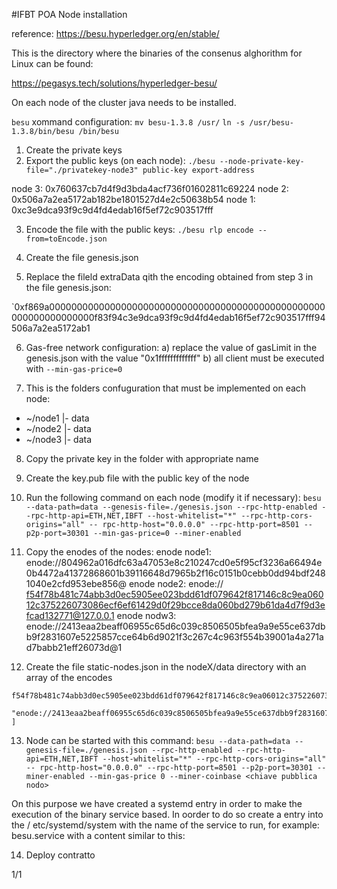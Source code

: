 #IFBT POA Node installation

reference: https://besu.hyperledger.org/en/stable/

This is the  directory   where  the  binaries of the consenus alghorithm for Linux can be found:

https://pegasys.tech/solutions/hyperledger-besu/

On each  node  of the  cluster java needs to be installed.

`besu` xommand configuration:
`mv besu-1.3.8 /usr/`
`ln -s /usr/besu-1.3.8/bin/besu /bin/besu`

1) Create  the  private keys
2) Export the  public keys (on   each   node):
`./besu --node-private-key-file="./privatekey-node3" public-key export-address`

node  3: 0x760637cb7d4f9d3bda4acf736f01602811c69224
node  2: 0x506a7a2ea5172ab182be1801527d4e2c50638b54
node  1: 0xc3e9dca93f9c9d4fd4edab16f5ef72c903517fff

3) Encode  the file with the  public keys:
`./besu rlp encode --from=toEncode.json`

4) Create  the  file genesis.json

5) Replace the  fileld extraData qith the  encoding obtained from step  3 in the  file genesis.json:

`0xf869a00000000000000000000000000000000000000000000000000000000000000000f83f94c3e9dca93f9c9d4fd4edab16f5ef72c903517fff94506a7a2ea5172ab1

6)  Gas-free  network  configuration:
a) replace the  value of gasLimit in the   genesis.json with the  value "0x1fffffffffffff" b) all client must  be executed with `--min-gas-price=0`

7) This is the  folders confuguration that  must  be implemented on each  node:
- ~/node1
|- data
- ~/node2
|- data
- ~/node3
|- data

8) Copy the  private key in the  folder with   appropriate name

9) Create  the  key.pub  file with the  public key of the  node
11) Run the  following   command on each  node  (modify it if necessary):
`besu --data-path=data --genesis-file=./genesis.json --rpc-http-enabled --rpc-http-api=ETH,NET,IBFT --host-whitelist="*" --rpc-http-cors-origins="all" -- rpc-http-host="0.0.0.0" --rpc-http-port=8501 --p2p-port=30301 --min-gas-price=0 --miner-enabled`

11) Copy the  enodes of the  nodes:
enode node1:
enode://804962a016dfc63a47053e8c210247cd0e5f95cf3236a66494e0b4472a41372868601b39116648d7965b2f16c0151b0cebb0dd94bdf2481040e2cfd953ebe856@
enode node2: enode://
f54f78b481c74abb3d0ec5905ee023bdd61df079642f817146c8c9ea06012c375226073086ecf6ef61429d0f29bcce8da060bd279b61da4d7f9d3efcad132771@127.0.0.1 enode nodw3:
enode://2413eaa2beaff06955c65d6c039c8506505bfea9a9e55ce637dbb9f2831607e5225857cce64b6d9021f3c267c4c963f554b39001a4a271ad7babb21eff26073d@1

12) Create  the  file static-nodes.json in the  nodeX/data directory with an   array  of the  encodes
``` [ "enode://
f54f78b481c74abb3d0ec5905ee023bdd61df079642f817146c8c9ea06012c375226073086ecf6ef61429d0f29bcce8da060bd279b61da4d7f9d3efcad132771@192.168.8

"enode://2413eaa2beaff06955c65d6c039c8506505bfea9a9e55ce637dbb9f2831607e5225857cce64b6d9021f3c267c4c963f554b39001a4a271ad7babb21eff26073d@
]
```

13) Node can be started with this command:
`besu --data-path=data --genesis-file=./genesis.json --rpc-http-enabled --rpc-http-api=ETH,NET,IBFT --host-whitelist="*" --rpc-http-cors-origins="all" -- rpc-http-host="0.0.0.0" --rpc-http-port=8501 --p2p-port=30301 --miner-enabled --min-gas-price 0 --miner-coinbase <chiave pubblica nodo>`

On this purpose we have  created a systemd entry  in order  to  make  the  execution   of the  binary   service based. In oorder  to do so create a entry  into the  /
etc/systemd/system with   the  name  of the  service to run,  for example: besu.service with a content similar to this:



14) Deploy contratto


1/1
